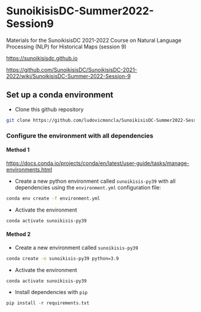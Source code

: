 # SunoikisisDC-Summer2022-Session9
Materials for the SunoikisisDC 2021-2022 Course on Natural Language Processing (NLP) for Historical Maps (session 9)


https://sunoikisisdc.github.io



https://github.com/SunoikisisDC/SunoikisisDC-2021-2022/wiki/SunoikisisDC-Summer-2022-Session-9

## Set up a conda environment

* Clone this github repository

```bash
git clone https://github.com/ludovicmoncla/SunoikisisDC-Summer2022-Session9.git
```
### Configure the environment with all dependencies

#### Method 1

https://docs.conda.io/projects/conda/en/latest/user-guide/tasks/manage-environments.html

* Create a new python environment called `sunoikisis-py39` with all dependencies using the `environment.yml` configuration file:

```bash
conda env create -f environment.yml
```

* Activate the environment

```bash
conda activate sunoikisis-py39
```

#### Method 2

* Create a new environment called `sunoikisis-py39`

```bash
conda create -n sunoikisis-py39 python=3.9
```

* Activate the environment

```bash
conda activate sunoikisis-py39
```

* Install dependencies with `pip`

```python
pip install -r requirements.txt
```